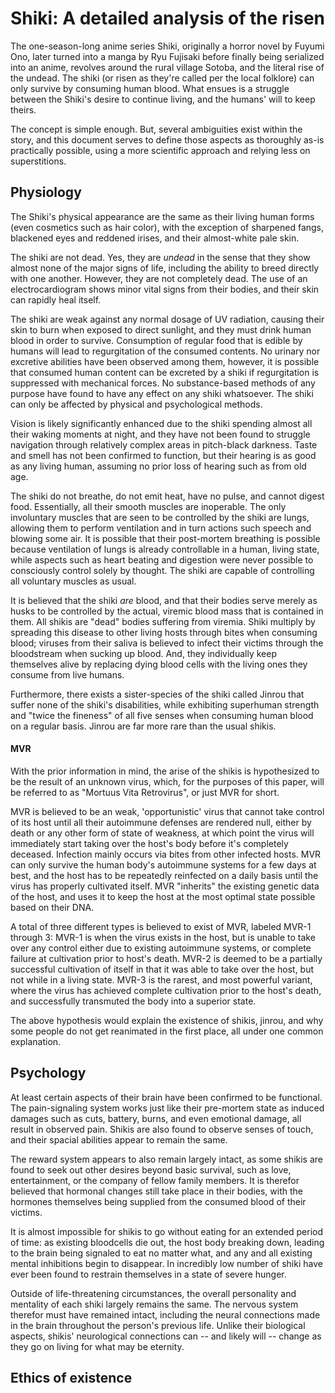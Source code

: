 # Shiki: A detailed analysis of the risen

The one-season-long anime series Shiki, originally a horror novel by Fuyumi Ono, later turned into a manga by Ryu Fujisaki before finally being serialized into an anime, revolves around the rural village Sotoba, and the literal rise of the undead. The shiki (or risen as they're called per the local folklore) can only survive by consuming human blood. What ensues is a struggle between the Shiki's desire to continue living, and the humans' will to keep theirs.

The concept is simple enough. But, several ambiguities exist within the story, and this document serves to define those aspects as thoroughly as-is practically possible, using a more scientific approach and relying less on superstitions.

## Physiology
The Shiki's physical appearance are the same as their living human forms (even cosmetics such as hair color), with the exception of sharpened fangs, blackened eyes and reddened irises, and their almost-white pale skin.

The shiki are not dead. Yes, they are *undead* in the sense that they show almost none of the major signs of life, including the ability to breed directly with one another. However, they are not completely dead. The use of an electrocardiogram shows minor vital signs from their bodies, and their skin can rapidly heal itself.

The shiki are weak against any normal dosage of UV radiation, causing their skin to burn when exposed to direct sunlight, and they must drink human blood in order to survive. Consumption of regular food that is edible by humans will lead to regurgitation of the consumed contents. No urinary nor excretive abilities have been observed among them, however, it is possible that consumed human content can be excreted by a shiki if regurgitation is suppressed with mechanical forces. No substance-based methods of any purpose have found to have any effect on any shiki whatsoever. The shiki can only be affected by physical and psychological methods.

Vision is likely significantly enhanced due to the shiki spending almost all their waking moments at night, and they have not been found to struggle navigation through relatively complex areas in pitch-black darkness. Taste and smell has not been confirmed to function, but their hearing is as good as any living human, assuming no prior loss of hearing such as from old age.

The shiki do not breathe, do not emit heat, have no pulse, and cannot digest food. Essentially, all their smooth muscles are inoperable. The only involuntary muscles that are seen to be controlled by the shiki are lungs, allowing them to perform ventilation and in turn actions such speech and blowing some air. It is possible that their post-mortem breathing is possible because ventilation of lungs is already controllable in a human, living state, while aspects such as heart beating and digestion were never possible to consciously control solely by thought. The shiki are capable of controlling all voluntary muscles as usual.

It is believed that the shiki *are* blood, and that their bodies serve merely as husks to be controlled by the actual, viremic blood mass that is contained in them. All shikis are "dead" bodies suffering from viremia. Shiki multiply by spreading this disease to other living hosts through bites when consuming blood; viruses from their saliva is believed to infect their victims through the bloodstream when sucking up blood. And, they individually keep themselves alive by replacing dying blood cells with the living ones they consume from live humans.

Furthermore, there exists a sister-species of the shiki called Jinrou that suffer none of the shiki's disabilities, while exhibiting superhuman strength and "twice the fineness" of all five senses when consuming human blood on a regular basis. Jinrou are far more rare than the usual shikis.

#### MVR
With the prior information in mind, the arise of the shikis is hypothesized to be the result of an unknown virus, which, for the purposes of this paper, will be referred to as "Mortuus Vita Retrovirus", or just MVR for short.

MVR is believed to be an weak, 'opportunistic' virus that cannot take control of its host until all their autoimmune defenses are rendered null, either by death or any other form of state of weakness, at which point the virus will immediately start taking over the host's body before it's completely deceased. Infection mainly occurs via bites from other infected hosts. MVR can only survive the human body's autoimmune systems for a few days at best, and the host has to be repeatedly reinfected on a daily basis until the virus has properly cultivated itself. MVR "inherits" the existing genetic data of the host, and uses it to keep the host at the most optimal state possible based on their DNA.

A total of three different types is believed to exist of MVR, labeled MVR-1 through 3: MVR-1 is when the virus exists in the host, but is unable to take over any control either due to existing autoimmune systems, or complete failure at cultivation prior to host's death. MVR-2 is deemed to be a partially successful cultivation of itself in that it was able to take over the host, but not while in a living state. MVR-3 is the rarest, and most powerful variant, where the virus has achieved complete cultivation prior to the host's death, and successfully transmuted the body into a superior state.

The above hypothesis would explain the existence of shikis, jinrou, and why some people do not get reanimated in the first place, all under one common explanation.


## Psychology
At least certain aspects of their brain have been confirmed to be functional. The pain-signaling system works just like their pre-mortem state as induced damages such as cuts, battery, burns, and even emotional damage, all result in observed pain. Shikis are also found to observe senses of touch, and their spacial abilities appear to remain the same.

The reward system appears to also remain largely intact, as some shikis are found to seek out other desires beyond basic survival, such as love, entertainment, or the company of fellow family members. It is therefor believed that hormonal changes still take place in their bodies, with the hormones themselves being supplied from the consumed blood of their victims.

It is almost impossible for shikis to go without eating for an extended period of time: as existing bloodcells die out, the host body breaking down, leading to the brain being signaled to eat no matter what, and any and all existing mental inhibitions begin to disappear. In incredibly low number of shiki have ever been found to restrain themselves in a state of severe hunger.

Outside of life-threatening circumstances, the overall personality and mentality of each shiki largely remains the same. The nervous system therefor must have remained intact, including the neural connections made in the brain throughout the person's previous life. Unlike their biological aspects, shikis' neurological connections can -- and likely will -- change as they go on living for what may be eternity.

## Ethics of existence